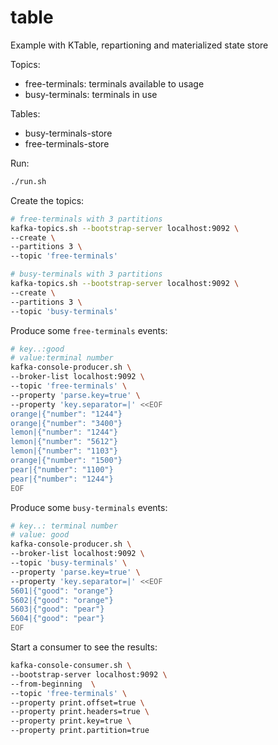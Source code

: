 # table

Example with KTable, repartioning and materialized state store

Topics:

- free-terminals: terminals available to usage
- busy-terminals: terminals in use

Tables:

- busy-terminals-store
- free-terminals-store

Run:

```bash
./run.sh
```

Create the topics:

```bash
# free-terminals with 3 partitions
kafka-topics.sh --bootstrap-server localhost:9092 \
--create \
--partitions 3 \
--topic 'free-terminals'

# busy-terminals with 3 partitions
kafka-topics.sh --bootstrap-server localhost:9092 \
--create \
--partitions 3 \
--topic 'busy-terminals'
```

Produce some `free-terminals` events:

```bash
# key..:good
# value:terminal number
kafka-console-producer.sh \
--broker-list localhost:9092 \
--topic 'free-terminals' \
--property 'parse.key=true' \
--property 'key.separator=|' <<EOF
orange|{"number": "1244"}
orange|{"number": "3400"}
lemon|{"number": "1244"}
lemon|{"number": "5612"}
lemon|{"number": "1103"}
orange|{"number": "1500"}
pear|{"number": "1100"}
pear|{"number": "1244"}
EOF
```

Produce some `busy-terminals` events:

```bash
# key..: terminal number
# value: good
kafka-console-producer.sh \
--broker-list localhost:9092 \
--topic 'busy-terminals' \
--property 'parse.key=true' \
--property 'key.separator=|' <<EOF
5601|{"good": "orange"}
5602|{"good": "orange"}
5603|{"good": "pear"}
5604|{"good": "pear"}
EOF
```


Start a consumer to see the results:

```bash
kafka-console-consumer.sh \
--bootstrap-server localhost:9092 \
--from-beginning  \
--topic 'free-terminals' \
--property print.offset=true \
--property print.headers=true \
--property print.key=true \
--property print.partition=true
```
